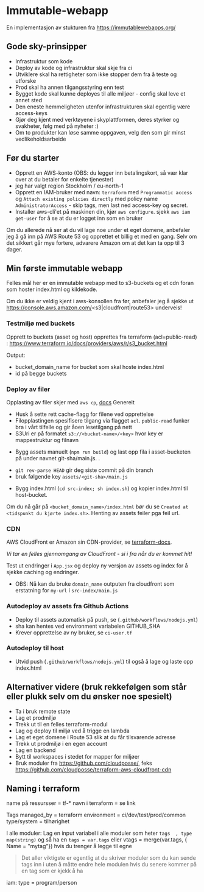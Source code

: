 # Immutable-webapp
En implementasjon av stukturen fra https://immutablewebapps.org/

## Gode sky-prinsipper
* Infrastruktur som kode
* Deploy av kode og infrastruktur skal skje fra ci
* Utviklere skal ha rettigheter som ikke stopper dem fra å teste og utforske
* Prod skal ha annen tilgangsstyring enn test
* Bygget kode skal kunne deployes til alle miljøer - config skal leve et annet sted
* Den eneste hemmeligheten utenfor infrastrukturen skal egentlig være access-keys
* Gjør deg kjent med verktøyene i skyplattformen, deres styrker og svakheter, følg med på nyheter :)
* Om to produkter kan løse samme oppgaven, velg den som gir minst vedlikeholdsarbeide

## Før du starter

- Opprett en AWS-konto (OBS: du legger inn betalingskort, så vær klar over at du betaler for enkelte tjenester)
- jeg har valgt region Stockholm / eu-north-1
- Opprett en IAM-bruker med navn: `terraform` med `Programmatic access` og `Attach existing policies directly` med policy name  `AdministratorAccess` - skip tags, men last ned access-key og secret.
- Installer aws-cli'et på maskinen din, kjør `aws configure`.
sjekk `aws iam get-user` for å se at du er logget inn som en bruker

Om du allerede nå ser at du vil lage noe under et eget domene, anbefaler jeg å gå inn på AWS Route 53 og opprettet et billig et med en gang. Selv om det sikkert går mye fortere, advarere Amazon om at det kan ta opp til 3 dager.

## Min første immutable webapp

Felles mål her er en immutable webapp med to s3-buckets og et cdn foran som hoster index.html og kildekode.

Om du ikke er veldig kjent i aws-konsollen fra før, anbefaler jeg å sjekke ut https://console.aws.amazon.com/<s3|cloudfront|route53> underveis!

### Testmiljø med buckets

Opprett to buckets (asset og host) opprettes fra terraform (acl=public-read) : https://www.terraform.io/docs/providers/aws/r/s3_bucket.html

Output:
* bucket_domain_name for bucket som skal hoste index.html
* id på begge buckets

### Deploy av filer

Opplasting av filer skjer med `aws cp`, [docs](https://docs.aws.amazon.com/cli/latest/reference/s3/cp.html)
Generelt
- Husk å sette rett cache-flagg for filene ved opprettelse
- Filopplastingen spesifisere tilgang via flagget `acl`. `public-read` funker bra i vårt tilfelle og gir åoen lesetilgang på nett
- S3Uri er på formatet `s3://<bucket-name>/<key>` hvor key er mappestruktur og filnavn


* Bygg assets manuelt (`npm run build`) og last opp fila i asset-bucketen på under navnet git-sha/main.js. .
 - `git rev-parse HEAD` gir deg siste commit på din branch
 - bruk følgende key `assets/<git-sha>/main.js`
* Bygg index.html (`cd src-index; sh index.sh`) og kopier index.html til host-bucket.

Om du nå går på `<bucket_domain_name>/index.html` bør du se `Created at <tidspunkt du kjørte index.sh>`. Henting av assets feiler pga feil url.

### CDN

AWS CloudFront er Amazon sin CDN-provider, se [terraform-docs](https://www.terraform.io/docs/providers/aws/r/cloudfront_distribution.html).

*Vi tar en felles gjennomgang av CloudFront - si i fra når du er kommet hit!*

Test ut endringer i `App.jsx` og deploy ny versjon av assets og index for å sjekke caching og endringer.
- OBS: Nå kan du bruke `domain_name` outputen fra cloudfront som erstatning for `my-url` i `src-index/main.js` 

### Autodeploy av assets fra Github Actions

- Deploy til assets automatisk på push, se (`.github/workflows/nodejs.yml`)
- sha kan hentes ved environment variabelen GITHUB_SHA
- Krever opprettelse av ny bruker, se `ci-user.tf`

### Autodeploy til host
- Utvid push (`.github/workflows/nodejs.yml`) til også å lage og laste opp index.html


## Alternativer videre (bruk rekkefølgen som står eller plukk selv om du ønsker noe spesielt)
* Ta i bruk remote state
* Lag et prodmiljø
* Trekk ut til en felles terraform-modul
* Lag og deploy til miljø ved å trigge en lambda
* Lag et eget domene i Route 53 slik at du får tilsvarende adresse
* Trekk ut prodmiljø i en egen account
* Lag en backend
* Bytt til workspaces i stedet for mapper for miljøer
* Bruk moduler fra https://github.com/cloudposse/, feks https://github.com/cloudposse/terraform-aws-cloudfront-cdn



## Naming i terraform

name på ressursser = tf-*
navn i terraform   = se link

Tags
managed_by = terraform
environment = ci/dev/test/prod/common
type/system = tilhørighet


I alle moduler:
Lag en input variabel i alle moduler som heter `tags  , type map(string)`  og så ha en `tags = var.tags` eller vtags = merge(var.tags, { Name = "mytag"})   hvis du trenger å legge til egne
> Det aller viktigste er egentlig at du skriver moduler som du kan sende tags inn i uten å måtte endre hele modulen hvis du senere kommer på en tag som er kjekk å ha

iam:
type   = program/person
